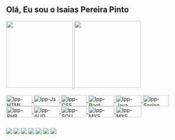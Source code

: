 ## Olá, Eu sou o Isaias Pereira Pinto 
 <div>
  <a href="https://github.com/ipp2021">
  <img height="180em" src="https://github-readme-stats.vercel.app/api?username=ipp2021&show_icons=true&theme=dracula&include_all_commits=true&count_private=true"/>
  <img height="180em" src="https://github-readme-stats.vercel.app/api/top-langs/?username=ipp2021&layout=compact&langs_count=7&theme=dracula"/>
 </div>
 
 <div style="display: inline_block"><br>
  
  <img align="center" alt="Ipp-HTML" height="30" width="70" src="https://img.shields.io/badge/HTML-239120?style=for-the-badge&logo=html5&logoColor=white">
  <img align="center" alt="Ipp-Js" height="30" width="70" src="https://img.shields.io/badge/JavaScript-F7DF1E?style=for-the-badge&logo=javascript&logoColor=black">
  <img align="center" alt="Ipp-CSS" height="30" width="70" src="https://img.shields.io/badge/CSS-239120?&style=for-the-badge&logo=css3&logoColor=white">
  <img align="center" alt="Ipp-Boot" height="30" width="70" src="https://img.shields.io/badge/Bootstrap-563D7C?style=for-the-badge&logo=bootstrap&logoColor=white">
  <img align="center" alt="Ipp-Java" height="30" width="70" src="https://img.shields.io/badge/Java-ED8B00?style=for-the-badge&logo=java&logoColor=white">
  <img align="center" alt="Ipp-Spring" height="30" width="70" src="https://img.shields.io/badge/Spring-6DB33F?style=for-the-badge&logo=spring&logoColor=white">
  <img align="center" alt="Ipp-PHP" height="30" width="70" src="https://img.shields.io/badge/PHP-777BB4?style=for-the-badge&logo=php&logoColor=white">  
  <img align="center" alt="Ipp-AUD" height="30" width="70" src="https://img.shields.io/badge/Audacity-0000CC?style=for-the-badge&logo=audacity&logoColor=white"> 
  <img align="center" alt="Ipp-SOU" height="30" width="70" src="https://img.shields.io/badge/SoundCloud-FF3300?style=for-the-badge&logo=soundcloud&logoColor=white"> 
  <img align="center" alt="Ipp-MYS" height="30" width="70" src="https://img.shields.io/badge/MySQL-00000F?style=for-the-badge&logo=mysql&logoColor=white"> 
  <img align="center" alt="Ipp-MYS" height="30" width="70" src="https://img.shields.io/badge/Windows-0078D6?style=for-the-badge&logo=windows&logoColor=white"> 
  
 </div>
 
##
 
<div> 
  <a href="https://www.youtube.com/c/IsaiasPereiraPinto" target="_blank"><img src="https://img.shields.io/badge/YouTube-FF0000?style=for-the-badge&logo=youtube&logoColor=white" target="_blank"></a>
  <a href="https://instagram.com/isaiaspp.oficial" target="_blank"><img src="https://img.shields.io/badge/-Instagram-%23E4405F?style=for-the-badge&logo=instagram&logoColor=white" target="_blank"></a>
    <a href = "mailto:isaiaspereirapinto@gmail.com"><img src="https://img.shields.io/badge/-Gmail-%23333?style=for-the-badge&logo=gmail&logoColor=white" target="_blank"></a>
 <a href="https://www.linkedin.com/in/isaias-pereira-pinto-82630230/" target="_blank"><img src="https://img.shields.io/badge/-LinkedIn-%230077B5?style=for-the-badge&logo=linkedin&logoColor=white" target="_blank"></a> 
 <a href="https://chat.whatsapp.com/Kr40wWkhUZvL9wRmC34zqO" target="_blank"><img src="https://img.shields.io/badge/WhatsApp-25D366?style=for-the-badge&logo=whatsapp&logoColor=white" target="_blank"></a> 
  <a href="https://www.facebook.com/isaiaspereirapinto/" target="_blank"><img src="https://img.shields.io/badge/Facebook-1877F2?style=for-the-badge&logo=facebook&logoColor=white" target="_blank"></a> 
 <a href="https://twitter.com/isaiasppinto?s=09" target="_blank"><img src="https://img.shields.io/badge/Twitter-1DA1F2?style=for-the-badge&logo=twitter&logoColor=white" target="_blank"></a>
 
  	
 
 
</div>
